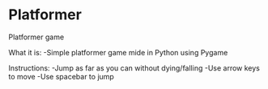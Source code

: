 # Platformer
Platformer game

What it is:
-Simple platformer game mide in Python using Pygame

Instructions:
-Jump as far as you can without dying/falling
-Use arrow keys to move
-Use spacebar to jump
